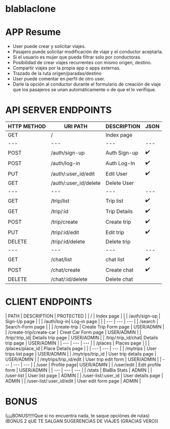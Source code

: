 # blablaclone

# APP Resume
- User puede crear y solicitar viajes.
- Pasajero puede solicitar modificación de viaje y el conductor aceptarla.
- Si el usuario es mujer que pueda filtrar solo por conductoras.
- Posibilidad de crear viajes recurrentes con mismo origen, destino.
- Compartir viajes por la propia app o apps externas.
- Trazado de la ruta origen/paradas/destino
- User puede comentar en perfil de otro user.
- Darle la opción al conductor durante el formulario de creación de viaje que los pasajeros se unan automáticamente o de que el lo verifique.
 

# API SERVER ENDPOINTS

| HTTP METHOD | URI PATH | DESCRIPTION | JSON |
| --- | --- | --- | --- |
| GET | / | Index page |  |
| --- | --- | --- | --- |
| POST | /auth/sign-up | Auth Sign-up | ✔️ |
| POST | /auth/log-in | Auth Log-In | ✔️ |
| PUT | /auth/:user_id/edit | Edit User | ✔️ |
| GET | /auth/:user_id/delete | Delete User |  |
| --- | --- | --- | --- |
| GET | /trip/list | Trip list | ✔️ |
| GET | /trip/:id | Trip Details | ✔️ |
| POST | /trip/create | Create trip | ✔️ |
| PUT | /trip/:id/edit | Edit trip| ✔️ |
| DELETE | /trip/:id/delete | Delete trip | |
| --- | --- | --- | --- |
| GET | /chat/list | chat list | ✔️ |
| POST | /chat/create | Create chat | ✔️ |
| DELETE | /chat/:id/delete | Delete chat |  |


# CLIENT ENDPOINTS

| PATH | DESCRIPTION | PROTECTED |
| / | Index page |  |
| /auth/sign-up | Sign-Up page |  |
| /auth/log-in| Log-in page |  |
| --- | --- | --- |
| /search | Search-Form page |  |
| /create-trip | Create Trip Form page | USER/ADMIN |
| /create-trip/create-car | Creat Car Form page | USER/ADMIN |
| /trip/:trip_id| Details trip page | USER/ADMIN |
| /trip/:trip_id/chat| Details trip page | USER/ADMIN |
| --- | --- | --- |
| /places | Places page |  |
| /places/place_id | Place Details page |  |
| --- | --- | --- |
| /mytrips | User trips list page | USER/ADMIN |
| /mytrips/trip_id | User trip details page | USER/ADMIN |
| /mytrips/trip_id/edit | User trip edit form | USER/ADMIN |
| --- | --- | --- |
| /user | Profile page| USER/ADMIN |
| /user/edit | Edit profile form | USER/ADMIN |
| --- | --- | --- | 
| /stats | BlaBla Stats | ADMIN |
| /user-list | User list page | ADMIN | 
| /user-list/:user_id | User details page | ADMIN | 
| /user-list/:user_id/edit | User edit form page | ADMIN | 


# BONUS
(¡¡¡¡BONUS!!!!!Que si no encuentra nada, te saque opciónes de rutas)
(BONUS 2 qUE TE SALGAN SUGERENCIAS DE VIAJES (GRACIAS VERO))